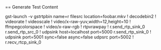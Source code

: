 == Generate Test Content

gst-launch -v gstrtpbin name=r filesrc location=foobar.mkv ! decodebin2
! videorate ! videoscale ! video/x-raw-yuv,width=12,height=10 !
ffmpegcolorspace ! video/x-raw-rgb ! rtpvrawpay ! r.send_rtp_sink_0
r.send_rtp_src_0 ! udpsink host=localhost port=5000 r.send_rtp_sink_0 !
 udpsink port=5001 sync=false async=false udpsrc port=5002 !
r.recv_rtcp_sink_0
